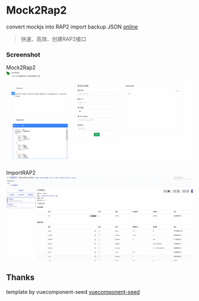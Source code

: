 # Mock2Rap2

convert mockjs into RAP2 import backup JSON
[online](https://yelingfeng.github.io/MocktoRap2/)

> 快速、高效、创建RAP2接口 


### Screenshot

Mock2Rap2
![](screenshot/mock2rap.gif)

ImportRAP2
![](screenshot/importRap2.gif)


## Thanks
template by vuecomponent-seed
[vuecomponent-seed](https://github.com/zouhangwithsweet/vuecomponent-seed) 
